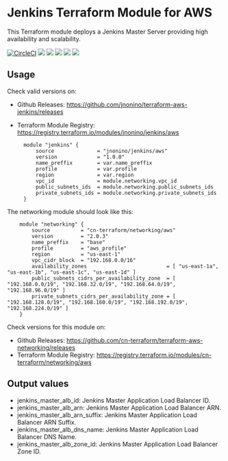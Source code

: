 # Jenkins Terraform Module for AWS #

This Terraform module deploys a Jenkins Master Server providing high availability and scalability.

[![CircleCI](https://circleci.com/gh/jnonino/terraform-aws-jenkins/tree/master.svg?style=svg)](https://circleci.com/gh/jnonino/terraform-aws-jenkins/tree/master)
[![](https://img.shields.io/github/license/jnonino/terraform-aws-jenkins)](https://github.com/jnonino/terraform-aws-jenkins)
[![](https://img.shields.io/github/issues/jnonino/terraform-aws-jenkins)](https://github.com/jnonino/terraform-aws-jenkins)
[![](https://img.shields.io/github/issues-closed/jnonino/terraform-aws-jenkins)](https://github.com/jnonino/terraform-aws-jenkins)
[![](https://img.shields.io/github/languages/code-size/jnonino/terraform-aws-jenkins)](https://github.com/jnonino/terraform-aws-jenkins)
[![](https://img.shields.io/github/repo-size/jnonino/terraform-aws-jenkins)](https://github.com/jnonino/terraform-aws-jenkins)

## Usage

Check valid versions on:
* Github Releases: <https://github.com/jnonino/terraform-aws-jenkins/releases>
* Terraform Module Registry: <https://registry.terraform.io/modules/jnonino/jenkins/aws>

    	module "jenkins" {
            source              = "jnonino/jenkins/aws"
            version             = "1.0.0"
            name_preffix        = var.name_preffix
            profile             = var.profile
            region              = var.region
            vpc_id              = module.networking.vpc_id
            public_subnets_ids  = module.networking.public_subnets_ids
            private_subnets_ids = module.networking.private_subnets_ids
        }

The networking module should look like this:

        module "networking" {
    	    source          = "cn-terraform/networking/aws"
            version         = "2.0.3"
            name_preffix    = "base"
            profile         = "aws_profile"
            region          = "us-east-1"
            vpc_cidr_block  = "192.168.0.0/16"
            availability_zones                          = [ "us-east-1a", "us-east-1b", "us-east-1c", "us-east-1d" ]
            public_subnets_cidrs_per_availability_zone  = [ "192.168.0.0/19", "192.168.32.0/19", "192.168.64.0/19", "192.168.96.0/19" ]
            private_subnets_cidrs_per_availability_zone = [ "192.168.128.0/19", "192.168.160.0/19", "192.168.192.0/19", "192.168.224.0/19" ]
    	}

Check versions for this module on:
* Github Releases: <https://github.com/cn-terraform/terraform-aws-networking/releases>
* Terraform Module Registry: <https://registry.terraform.io/modules/cn-terraform/networking/aws>

## Output values

* jenkins_master_alb_id: Jenkins Master Application Load Balancer ID.
* jenkins_master_alb_arn: Jenkins Master Application Load Balancer ARN.
* jenkins_master_alb_arn_suffix: Jenkins Master Application Load Balancer ARN Suffix.
* jenkins_master_alb_dns_name: Jenkins Master Application Load Balancer DNS Name.
* jenkins_master_alb_zone_id: Jenkins Master Application Load Balancer Zone ID.
